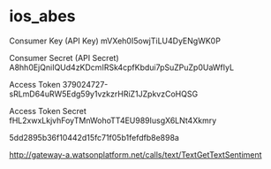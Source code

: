 # ios_abes


Consumer Key (API Key)    mVXeh0I5owjTiLU4DyENgWK0P

Consumer Secret (API Secret)    A8hh0EjQniIQUd4zKDcmIRSk4cpfKbdui7pSuZPuZp0UaWfIyL


Access Token    379024727-sRLmD64uRW5Edg59y1vzkzrHRiZ1JZpkvzCoHQSG

Access Token Secret    fHL2xwxLkjvhFoyTMnWohoTT4EU989IusgX6LNt4Xkmry


5dd2895b36f10442d15fc71f05b1fefdfb8e898a

http://gateway-a.watsonplatform.net/calls/text/TextGetTextSentiment
